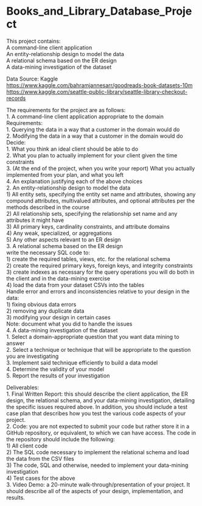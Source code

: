 # Books_and_Library_Database_Project
This project contains: <br />
A command-line client application <br />
An entity-relationship design to model the data <br />
A relational schema based on the ER design <br />
A data-mining investigation of the dataset <br />

Data Source: Kaggle <br />
https://www.kaggle.com/bahramjannesarr/goodreads-book-datasets-10m <br />
https://www.kaggle.com/seattle-public-library/seattle-library-checkout-records <br />

The requirements for the project are as follows: <br />
	1. A command-line client application appropriate to the domain <br />
		Requirements: <br />
			1. Querying the data in a way that a customer in the domain would do <br />
			2. Modifying the data in a way that a customer in the domain would do <br />
		Decide: <br />
			1. What you think an ideal client should be able to do <br />
			2. What you plan to actually implement for your client given the time constraints <br />
			3. (At the end of the project, when you write your report) What you actually implemented from your plan, and what you left <br />
			4. An explanation justifying each of the above choices <br />
	2. An entity-relationship design to model the data <br />
		1) All entity sets, specifying the entity set name and attributes, showing any compound attributes, multivalued attributes, and optional attributes per the methods described in the course <br />
		2) All relationship sets, specifying the relationship set name and any attributes it might have <br />
		3) All primary keys, cardinality constraints, and attribute domains <br />
		4) Any weak, specialized, or aggregations <br />
		5) Any other aspects relevant to an ER design <br />
	3. A relational schema based on the ER design <br />
		write the necessary SQL code to: <br />
			1) create the required tables, views, etc. for the relational schema <br />
			2) create the required primary keys, foreign keys, and integrity constraints <br />
			3) create indexes as necessary for the query operations you will do both in the client and in the data-mining exercise <br />
			4) load the data from your dataset CSVs into the tables <br />
		Handle error and errors and inconsistencies relative to your design in the data: <br />
			1) fixing obvious data errors <br />
			2) removing any duplicate data <br />
			3) modifying your design in certain cases <br />
			Note: document what you did to handle the issues <br />
	4. A data-mining investigation of the dataset <br />
		1. Select a domain-appropriate question that you want data mining to answer <br />
		2. Select a technique or technique that will be appropriate to the question you are investigating <br />
		3. Implement said technique efficiently to build a data model <br />
		4. Determine the validity of your model <br />
		5. Report the results of your investigation <br />

Deliverables: <br />
	1. Final Written Report: this should describe the client application, the ER design, the relational schema, and your data-mining investigation, detailing the specific issues required above. In addition, you should include a test case plan that describes how you test the various code aspects of your project. <br />
	2. Code: you are not expected to submit your code but rather store it in a GitHub repository, or equivalent, to which we can have access. The code in the repository should include the following: <br />
		1) All client code <br />
		2) The SQL code necessary to implement the relational schema and load the data from the CSV files <br />
		3) The code, SQL and otherwise, needed to implement your data-mining investigation <br />
		4) Test cases for the above <br />
	3. Video Demo: a 20-minute walk-through/presentation of your project. It should describe all of the aspects of your design, implementation, and results. <br />
